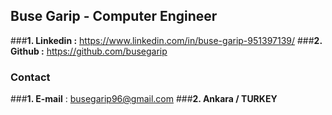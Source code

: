 ## Buse Garip - Computer Engineer

###**1. Linkedin :** https://www.linkedin.com/in/buse-garip-951397139/
###**2. Github :** https://github.com/busegarip

### Contact

###**1. E-mail** : busegarip96@gmail.com
###**2. Ankara / TURKEY**
